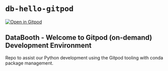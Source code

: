 # `db-hello-gitpod`

[![Open in Gitpod](https://gitpod.io/button/open-in-gitpod.svg)](https://gitpod.io/#https://github.com/DataBooth/db-hello-gitpod)

## DataBooth - Welcome to Gitpod (on-demand) Development Environment

Repo to assist our Python development using the Gitpod tooling with conda package management.

